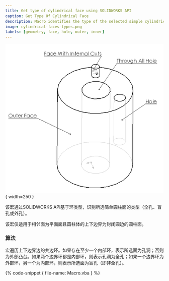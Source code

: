 ```yaml
---
title: Get type of cylindrical face using SOLIDWORKS API
caption: Get Type Of Cylindrical Face
description: Macro identifies the type of the selected simple cylindrical face (through all hole, blind hole or external hole) using SOLIDWORKS API based on the loops type
image: cylindrical-faces-types.png
labels: [geometry, face, hole, outer, inner]
---
```


![圆柱面类型](cylindrical-faces-types.png){ width=250 }

该宏通过SOLIDWORKS API基于环类型，识别所选简单圆柱面的类型（全孔、盲孔或外孔）。

该宏仅适用于相邻面为平面面且圆柱体的上下边界为封闭圆边的圆柱面。

### 算法

宏遍历上下边界边的共边环。如果存在至少一个内部环，表示所选面为孔洞；否则为外部凸台。如果两个边界环都是内部环，则表示孔洞为全孔；如果一个边界环为外部环，另一个为内部环，则表示所选面为盲孔（即非全孔）。

{% code-snippet { file-name: Macro.vba } %}